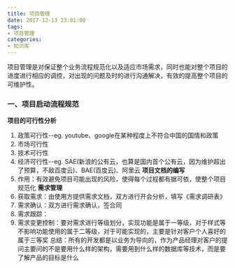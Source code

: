 ```yaml
---
title: 项目管理
date: 2017-12-13 23:01:00
tags: 
- 项目管理
categories:
- 知识库
---
```

项目管理是对保证整个业务流程规范化以及适应市场需求，同时也能对整个项目的进度进行相应的调控，对出现的问题及时的进行沟通解决，有效的提高整个项目的可维护性。<!--more-->
### 一、项目启动流程规范
**项目的可行性分析**
1. 政策可行性--eg. youtube、google在某种程度上不符合中国的国情和政策
2. 市场可行性
3. 技术可行性
4. 经济可行性--eg. SAE(新浪的公有云，也算是国内首个公有云，因为维护超出了预算，不敌百度云)、BAE(百度云)、阿里云
**项目文档的编写**
 1. 作用：有效避免项目可能出现的风险，使得每个过程都有据可依，使整个项目规范化
**需求管理**
1. 获取需求：由使用方提供需求文档，双方进行开会分析，填写《需求调研表》
2. 需求确认：双方进行需求确认，签合同
3. 需求跟踪：
4. 需求变更控制：要对需求进行等级划分，实现功能是属于一等级，对于样式等不影响功能使用的属于二等级，对于可能实现的，主要是针对客户个人喜好的属于三等奖
总结：所有的开发都是以业务为导向的，作为产品经理对客户的提问主要问的不是要用什么样的架构，需要用到什么样的数据库等技术，而是要了解产品的目标是什么
